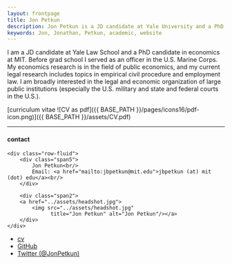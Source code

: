 ```yaml
---
layout: frontpage
title: Jon Petkun
description: Jon Petkun is a JD candidate at Yale University and a PhD candidate in economics at MIT. 
keywords: Jon, Jonathan, Petkun, academic, website
---
```


I am a JD candidate at Yale Law School and a PhD candidate in economics at MIT. Before grad school I served as an officer in the U.S. Marine Corps. My economics research is in the field of public economics, and my current legal research includes topics in empirical civil procedure and employment law. I am broadly interested in the legal and economic organization of large public institutions (especially the U.S. military and state and federal courts in the U.S.).

[curriculum vitae ![CV as pdf]({{ BASE_PATH }}/pages/icons16/pdf-icon.png)]({{ BASE_PATH }}/assets/CV.pdf)<br/>


---


<div class="container">
<h4><a name="contact"></a>contact</h4>

    <div class="row-fluid">
        <div class="span5">
            Jon Petkun<br/>
            Email: <a href="mailto:jbpetkun@mit.edu">jbpetkun (at) mit (dot) edu</a><br/>
        </div>

        <div class="span2">
        <a href="../assets/headshot.jpg">
            <img src="../assets/headshot.jpg"
                  title="Jon Petkun" alt="Jon Petkun"/></a>
        </div>
    </div>
</div>

<div class="navbar">
  <div class="navbar-inner">
      <ul class="nav">
          <li><a href="{{ BASE_PATH }}/assets/CV.pdf">cv</a></li>
          <li><a href="https://github.com/jbpetkun">GitHub</a></li>
          <li><a href="https://twitter.com/JonPetkun">Twitter (@JonPetkun)</a></li>
      </ul>
  </div>
</div>